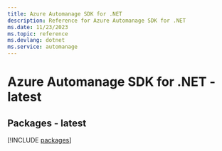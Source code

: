 ```yaml
---
title: Azure Automanage SDK for .NET
description: Reference for Azure Automanage SDK for .NET
ms.date: 11/23/2023
ms.topic: reference
ms.devlang: dotnet
ms.service: automanage
---
```

# Azure Automanage SDK for .NET - latest
## Packages - latest
[!INCLUDE [packages](automanage-index.md)]